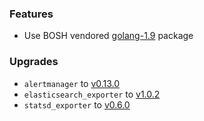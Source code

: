 ### Features

* Use BOSH vendored [golang-1.9](https://github.com/bosh-packages/golang-release) package

### Upgrades

* `alertmanager` to [v0.13.0](https://github.com/prometheus/alertmanager/releases/tag/v0.13.0)
* `elasticsearch_exporter` to [v1.0.2](https://github.com/justwatchcom/elasticsearch_exporter/releases/tag/v1.0.2)
* `statsd_exporter` to [v0.6.0](https://github.com/prometheus/statsd_exporter/releases/tag/v0.6.0)
